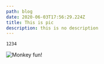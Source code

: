 ```yaml
---
path: blog
date: 2020-06-03T17:56:29.224Z
title: This is pic
description: this is no description
---
```

```
1234
```

![](assets/screen-shot-2020-04-29-at-3.45.21-pm.png "Monkey fun!")